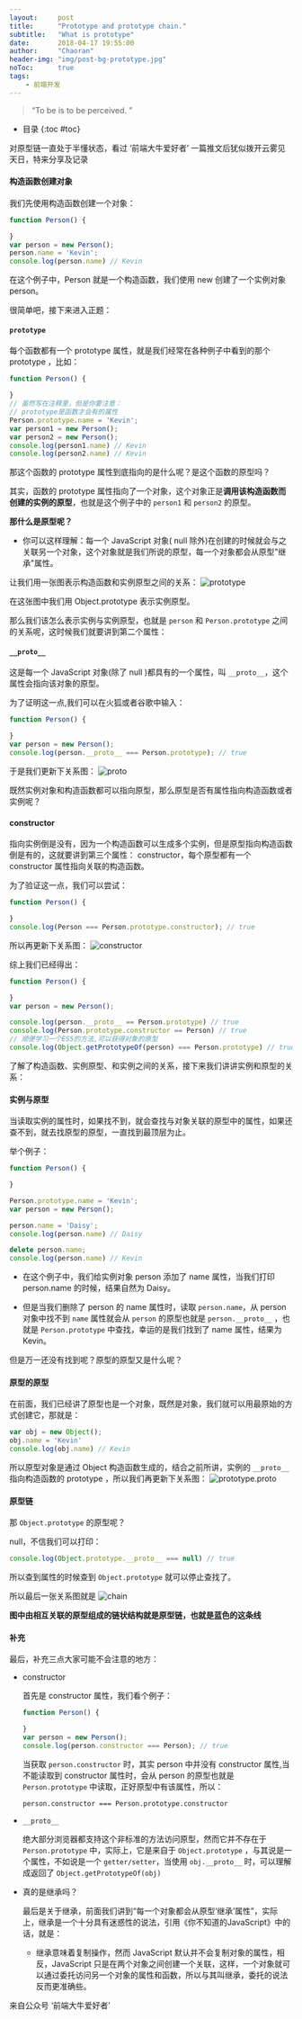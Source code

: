 ```yaml
---
layout:     post
title:      "Prototype and prototype chain."
subtitle:   "What is prototype"
date:       2018-04-17 19:55:00
author:     "Chaoran"
header-img: "img/post-bg-prototype.jpg"
noToc:      true
tags:
    - 前端开发
---
```


> “To be is to be perceived. ”

* 目录
{:toc #toc}

对原型链一直处于半懂状态，看过 ‘前端大牛爱好者’ 一篇推文后犹似拨开云雾见天日，特来分享及记录

#### 构造函数创建对象

我们先使用构造函数创建一个对象：
```js
function Person() {

}
var person = new Person();
person.name = 'Kevin';
console.log(person.name) // Kevin
```

在这个例子中，Person 就是一个构造函数，我们使用 new 创建了一个实例对象 person。

很简单吧，接下来进入正题：

#### `prototype`
每个函数都有一个 prototype 属性，就是我们经常在各种例子中看到的那个 prototype ，比如：
```js
function Person() {

}
// 虽然写在注释里，但是你要注意：
// prototype是函数才会有的属性
Person.prototype.name = 'Kevin';
var person1 = new Person();
var person2 = new Person();
console.log(person1.name) // Kevin
console.log(person2.name) // Kevin
```

那这个函数的 prototype 属性到底指向的是什么呢？是这个函数的原型吗？

其实，函数的 prototype 属性指向了一个对象，这个对象正是**调用该构造函数而创建的实例的原型**，也就是这个例子中的 `person1` 和 `person2` 的原型。

**那什么是原型呢？**
* 你可以这样理解：每一个 JavaScript 对象( null 除外)在创建的时候就会与之关联另一个对象，这个对象就是我们所说的原型，每一个对象都会从原型"继承"属性。

让我们用一张图表示构造函数和实例原型之间的关系：
![prototype](/img/in-post/post-js-prototype/640.jpg)

在这张图中我们用 Object.prototype 表示实例原型。

那么我们该怎么表示实例与实例原型，也就是 `person` 和 `Person.prototype` 之间的关系呢，这时候我们就要讲到第二个属性：

#### `__proto__`
这是每一个 JavaScript 对象(除了 null )都具有的一个属性，叫 `__proto__`，这个属性会指向该对象的原型。

为了证明这一点,我们可以在火狐或者谷歌中输入：
```js
function Person() {

}
var person = new Person();
console.log(person.__proto__ === Person.prototype); // true
```

于是我们更新下关系图：
![proto](/img/in-post/post-js-prototype/proto.jpg)

既然实例对象和构造函数都可以指向原型，那么原型是否有属性指向构造函数或者实例呢？

#### constructor
指向实例倒是没有，因为一个构造函数可以生成多个实例，但是原型指向构造函数倒是有的，这就要讲到第三个属性：
constructor，每个原型都有一个 constructor 属性指向关联的构造函数。

为了验证这一点，我们可以尝试：
```js
function Person() {

}
console.log(Person === Person.prototype.constructor); // true
```

所以再更新下关系图：
![constructor](/img/in-post/post-js-prototype/constructor.jpg)

综上我们已经得出：
```js
function Person() {

}
var person = new Person();

console.log(person.__proto__ == Person.prototype) // true
console.log(Person.prototype.constructor == Person) // true
// 顺便学习一个ES5的方法,可以获得对象的原型
console.log(Object.getPrototypeOf(person) === Person.prototype) // true
```

了解了构造函数、实例原型、和实例之间的关系，接下来我们讲讲实例和原型的关系：

#### 实例与原型
当读取实例的属性时，如果找不到，就会查找与对象关联的原型中的属性，如果还查不到，就去找原型的原型，一直找到最顶层为止。

举个例子：
```js
function Person() {

}

Person.prototype.name = 'Kevin';
var person = new Person();

person.name = 'Daisy';
console.log(person.name) // Daisy

delete person.name;
console.log(person.name) // Kevin
```

* 在这个例子中，我们给实例对象 person 添加了 name 属性，当我们打印 person.name 的时候，结果自然为 Daisy。

* 但是当我们删除了 person 的 name 属性时，读取 `person.name`，从 person 对象中找不到 `name` 属性就会从 `person` 的原型也就是 `person.__proto__` ，也就是 `Person.prototype` 中查找，幸运的是我们找到了 name 属性，结果为 Kevin。

但是万一还没有找到呢？原型的原型又是什么呢？

#### 原型的原型
在前面，我们已经讲了原型也是一个对象，既然是对象，我们就可以用最原始的方式创建它，那就是：
```js
var obj = new Object();
obj.name = 'Kevin'
console.log(obj.name) // Kevin
```

所以原型对象是通过 Object 构造函数生成的，结合之前所讲，实例的 `__proto__` 指向构造函数的 prototype ，所以我们再更新下关系图：
![prototype.__proto__](/img/in-post/post-js-prototype/prototype-pro.jpg)

#### 原型链

那 `Object.prototype` 的原型呢？

null，不信我们可以打印：
```js
console.log(Object.prototype.__proto__ === null) // true
```

所以查到属性的时候查到 `Object.prototype` 就可以停止查找了。

所以最后一张关系图就是
![chain](/img/in-post/post-js-prototype/chain.jpg)


**图中由相互关联的原型组成的链状结构就是原型链，也就是蓝色的这条线**

#### 补充
最后，补充三点大家可能不会注意的地方：

* constructor

    首先是 constructor 属性，我们看个例子：
    ```js
    function Person() {

    }
    var person = new Person();
    console.log(person.constructor === Person); // true
    ```

    当获取 `person.constructor` 时，其实 person 中并没有 constructor 属性,当不能读取到 constructor 属性时，会从 person 的原型也就是 `Person.prototype` 中读取，正好原型中有该属性，所以：

    `person.constructor === Person.prototype.constructor`

* `__proto__`

    绝大部分浏览器都支持这个非标准的方法访问原型，然而它并不存在于 `Person.prototype` 中，实际上，它是来自于 `Object.prototype` ，与其说是一个属性，不如说是一个 `getter/setter`，当使用 `obj.__proto__` 时，可以理解成返回了 `Object.getPrototypeOf(obj)`

* 真的是继承吗？

    最后是关于继承，前面我们讲到“每一个对象都会从原型‘继承’属性”，实际上，继承是一个十分具有迷惑性的说法，引用《你不知道的JavaScript》中的话，就是：

    - 继承意味着复制操作，然而 JavaScript 默认并不会复制对象的属性，相反，JavaScript 只是在两个对象之间创建一个关联，这样，一个对象就可以通过委托访问另一个对象的属性和函数，所以与其叫继承，委托的说法反而更准确些。

来自公众号 ‘前端大牛爱好者’